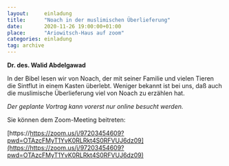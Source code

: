```yaml
---
layout:     einladung
title:      "Noach in der muslimischen Überlieferung"
date:       2020-11-26 19:00:00+01:00
place:      "Ariowitsch-Haus auf zoom"
categories: einladung
tag: archive
---
```


**Dr. des. Walid Abdelgawad**

In der Bibel lesen wir von Noach, der mit seiner Familie und vielen Tieren die Sintflut in einem Kasten überlebt. Weniger bekannt ist bei uns, daß auch die muslimische Überlieferung viel von Noach zu erzählen hat.

*Der geplante Vortrag kann vorerst nur online besucht werden.*

Sie können dem Zoom-Meeting beitreten:

[https://https://zoom.us/j/97203454609?pwd=OTAzcFMyT1YvK0RLRkt4S0RFVUJ6dz09](https://https://zoom.us/j/97203454609?pwd=OTAzcFMyT1YvK0RLRkt4S0RFVUJ6dz09)
